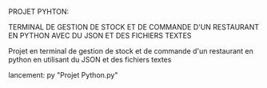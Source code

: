 PROJET PYHTON:


TERMINAL DE GESTION DE STOCK ET DE COMMANDE D'UN RESTAURANT EN PYTHON AVEC 
DU JSON ET DES FICHIERS TEXTES

Projet en terminal de gestion de stock et de commande d'un restaurant
en python en utilisant du JSON et des fichiers textes

lancement: py "Projet Python.py"
